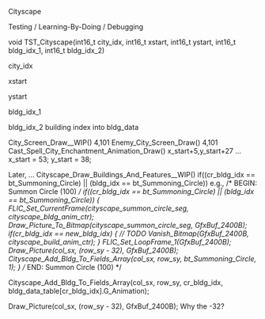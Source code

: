 


Cityscape

Testing / Learning-By-Doing / Debugging

void TST_Cityscape(int16_t city_idx, int16_t xstart, int16_t ystart, int16_t bldg_idx_1, int16_t bldg_idx_2)

city_idx

xstart

ystart

bldg_idx_1

bldg_idx_2
    building index into bldg_data

City_Screen_Draw__WIP()
    4,101
Enemy_City_Screen_Draw()
    4,101
Cast_Spell_City_Enchantment_Animation_Draw()
    x_start+5,y_start+27  ... x_start = 53; y_start = 38;



Later, ...
    Cityscape_Draw_Buildings_And_Features__WIP()
        if((cr_bldg_idx == bt_Summoning_Circle) || (bldg_idx == bt_Summoning_Circle))
        e.g.,
            /*
                BEGIN:  Summon Circle  (100)
            */
            if((cr_bldg_idx == bt_Summoning_Circle) || (bldg_idx == bt_Summoning_Circle))
            {
                FLIC_Set_CurrentFrame(cityscape_summon_circle_seg, cityscape_bldg_anim_ctr);
                Draw_Picture_To_Bitmap(cityscape_summon_circle_seg, GfxBuf_2400B);
                if(cr_bldg_idx == new_bldg_idx)
                {
                    // TODO  Vanish_Bitmap(GfxBuf_2400B, cityscape_build_anim_ctr);
                }
                FLIC_Set_LoopFrame_1(GfxBuf_2400B);
                Draw_Picture(col_sx, (row_sy - 32), GfxBuf_2400B);
                Cityscape_Add_Bldg_To_Fields_Array(col_sx, row_sy, bt_Summoning_Circle, 1);
            }
            /*
                END:  Summon Circle  (100)
            */




Cityscape_Add_Bldg_To_Fields_Array(col_sx, row_sy, cr_bldg_idx, bldg_data_table[cr_bldg_idx].G_Animation);

Draw_Picture(col_sx, (row_sy - 32), GfxBuf_2400B);
Why the -32?
